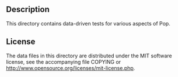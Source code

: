 Description
------------

This directory contains data-driven tests for various aspects of Pop.

License
--------

The data files in this directory are distributed under the MIT software
license, see the accompanying file COPYING or
http://www.opensource.org/licenses/mit-license.php.

